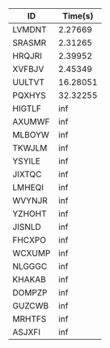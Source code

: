 |ID|Time(s)|
|-|-|
|LVMDNT|2.27669|
|SRASMR|2.31265|
|HRQJRI|2.39952|
|XVFBJV|2.45349|
|UULTVT|16.28051|
|PQXHYS|32.32255|
|HIGTLF|inf|
|AXUMWF|inf|
|MLBOYW|inf|
|TKWJLM|inf|
|YSYILE|inf|
|JIXTQC|inf|
|LMHEQI|inf|
|WVYNJR|inf|
|YZHOHT|inf|
|JISNLD|inf|
|FHCXPO|inf|
|WCXUMP|inf|
|NLGGGC|inf|
|KHAKAB|inf|
|DOMPZP|inf|
|GUZCWB|inf|
|MRHTFS|inf|
|ASJXFI|inf|
